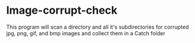 # Image-corrupt-check
This program will scan a directory and all it's subdirectories for corrupted jpg, png, gif, and bmp images and collect them in a Catch folder
